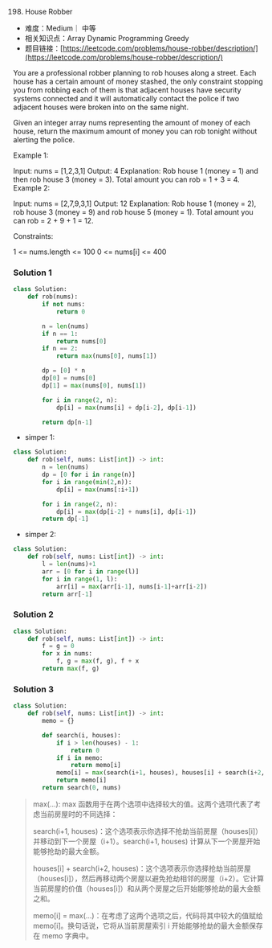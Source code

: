 198. House Robber
* 难度：Medium｜ 中等
* 相关知识点：Array Dynamic Programming Greedy
* 题目链接：[https://leetcode.com/problems/house-robber/description/](https://leetcode.com/problems/house-robber/description/)


You are a professional robber planning to rob houses along a street. Each house has a certain amount of money stashed, the only constraint stopping you from robbing each of them is that adjacent houses have security systems connected and it will automatically contact the police if two adjacent houses were broken into on the same night.

Given an integer array nums representing the amount of money of each house, return the maximum amount of money you can rob tonight without alerting the police.

 

Example 1:

Input: nums = [1,2,3,1]
Output: 4
Explanation: Rob house 1 (money = 1) and then rob house 3 (money = 3).
Total amount you can rob = 1 + 3 = 4.
Example 2:

Input: nums = [2,7,9,3,1]
Output: 12
Explanation: Rob house 1 (money = 2), rob house 3 (money = 9) and rob house 5 (money = 1).
Total amount you can rob = 2 + 9 + 1 = 12.
 

Constraints:

1 <= nums.length <= 100
0 <= nums[i] <= 400

### Solution 1 

```python
class Solution:
    def rob(nums):
        if not nums:
            return 0

        n = len(nums)
        if n == 1:
            return nums[0]
        if n == 2:
            return max(nums[0], nums[1])

        dp = [0] * n
        dp[0] = nums[0]
        dp[1] = max(nums[0], nums[1])

        for i in range(2, n):
            dp[i] = max(nums[i] + dp[i-2], dp[i-1])

        return dp[n-1]
```

* simper 1:
```python
class Solution:
    def rob(self, nums: List[int]) -> int:
        n = len(nums)
        dp = [0 for i in range(n)]
        for i in range(min(2,n)):
            dp[i] = max(nums[:i+1])

        for i in range(2, n):
            dp[i] = max(dp[i-2] + nums[i], dp[i-1])
        return dp[-1]
```

* simper 2:
```python
class Solution:
    def rob(self, nums: List[int]) -> int:
        l = len(nums)+1
        arr = [0 for i in range(l)]
        for i in range(1, l):
            arr[i] = max(arr[i-1], nums[i-1]+arr[i-2])
        return arr[-1]
```

### Solution 2

```python
class Solution:
    def rob(self, nums: List[int]) -> int:
        f = g = 0
        for x in nums:
            f, g = max(f, g), f + x
        return max(f, g)
```



### Solution 3
```python
class Solution:
    def rob(self, nums: List[int]) -> int:
        memo = {}

        def search(i, houses):
            if i > len(houses) - 1:
                return 0
            if i in memo:
                return memo[i]
            memo[i] = max(search(i+1, houses), houses[i] + search(i+2, houses))
            return memo[i]
        return search(0, nums)
```
> max(...): max 函数用于在两个选项中选择较大的值。这两个选项代表了考虑当前房屋时的不同选择：
>
> search(i+1, houses)：这个选项表示你选择不抢劫当前房屋（houses[i]）并移动到下一个房屋（i+1）。search(i+1, houses) 计算从下一个房屋开始能够抢劫的最大金额。
>
> houses[i] + search(i+2, houses)：这个选项表示你选择抢劫当前房屋（houses[i]），然后再移动两个房屋以避免抢劫相邻的房屋（i+2）。它计算当前房屋的价值（houses[i]）和从两个房屋之后开始能够抢劫的最大金额之和。
>
> memo[i] = max(...)：在考虑了这两个选项之后，代码将其中较大的值赋给 memo[i]。换句话说，它将从当前房屋索引 i 开始能够抢劫的最大金额保存在 memo 字典中。
